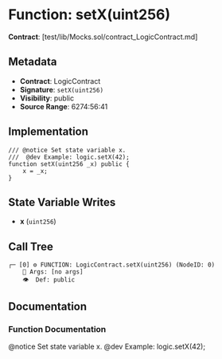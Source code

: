 # Function: setX(uint256)

**Contract**: [test/lib/Mocks.sol/contract_LogicContract.md]

## Metadata

- **Contract**: LogicContract
- **Signature**: `setX(uint256)`
- **Visibility**: public
- **Source Range**: 6274:56:41

## Implementation

```solidity
/// @notice Set state variable x.
///  @dev Example: logic.setX(42);
function setX(uint256 _x) public {
    x = _x;
}
```

## State Variable Writes

- **x** (`uint256`)

## Call Tree

```
┌─ [0] ⚙️ FUNCTION: LogicContract.setX(uint256) (NodeID: 0)
    💬 Args: [no args]
    👁️  Def: public
```

## Documentation

### Function Documentation

@notice Set state variable x.
 @dev Example: logic.setX(42);
